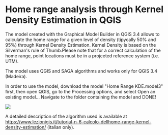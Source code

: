 # Home range analysis through Kernel Density Estimation in QGIS

The model created with the Graphical Model Builder in QGIS 3.4 allows to calculate the home range for a given level of density (tipycally 50% and 95%) through Kernel Density Estimation. Kernel Density is based on the Silverman's rule of Thumb.Please note that for a correct calculation of the home range, point locations must be in a projceted reference system (i.e. UTM).

The model uses QGIS and SAGA algorithms and works only for QGIS 3.4 (Madeira).

In order to use the model, download the model "Home Range KDE.model3" first, then open QGIS, go to the Processing options, and select Open an existing model... Navigate to the folder containing the model and DONE!

<img src = "https://www.lezionigis.it/wp-content/uploads/2019/01/Processing.png"></img>



 A detailed description of the algorithm used is available at https://www.lezionigis.it/tutorial-n-6-calcolo-dellhome-range-kernel-density-estimation/ (italian only).



